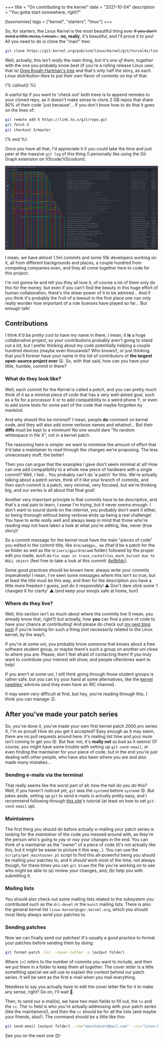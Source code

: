 +++
title = "On contributing to the kernel"
date = "2021-10-04"
description = "You gotta start somewhere, right?"

[taxonomies]
tags = ["kernel", "starters", "linux"]
+++

So, for starters, the Linux Kernel is the most beautiful thing ever ~~if you
don't mind a little mess, I mean...~~ **no, really**, it's beautiful, and I'll
prove it to you! All you need to do is clone the "main" tree:

```bash
git clone https://git.kernel.org/pub/scm/linux/kernel/git/torvalds/linux.git
```

Well, actually, this isn't _really_ the main thing, but it's _one of them_,
together with the one you probably know best (if you're a rolling release Linux
user, that is)
[Greg Kroah-Hartman's tree](https://git.kernel.org/pub/scm/linux/kernel/git/stable/linux)
and that's only half the story, as each Linux distribution likes to put their
own flavor of commits on top of that.

<!-- more -->

{% callout() %}

A useful tip if you want to 'check out' both trees is to append remotes to
your cloned repo, as it doesn't make sense to clone 2 GB repos that share 90%
of their code 'just because'... If you don't know how to do that it goes on
the lines of:

```bash
git remote add X https://link.to.x/git/repo.git
git fetch X
git checkout X/master
```

{% end %}

Once you have all that, I'd appreciate it if you could take the time and just
peer at the massive `git log` of this thing (I personally like using the Git
Graph extension on VScode/VScodium):

![kernel_graph.png](/kernel-contrib/kernel_graph.png)

I mean, we have almost 1.1mi commits and some 10k developers working on it, all
from different backgrounds and places, a couple hundred from competing
companies even, and they all come together here to code for this project.

I'm not gonna lie and tell you they all love it, of course a lot of them only
do this for the money, but even if you can't find the beauty in this huge
effort of human collaboration, there's the sheer power of it to be admired… And
if you think it's probably the fruit of a lawsuit in the first place one can
only really wonder how important of a role licenses have played so far… But
enough talk!

## Contributions

I think it'd be pretty cool to have my name in there, I mean, it **is** a huge
collaborative project, so your contributions probably aren't going to stand out
a lot, but I prefer thinking about my code potentially helping a couple hundred
devices (maybe even thousands? Who knows!), or just thinking that you'll
forever have your name in the list of contributors of **the largest open-source
project ever** 😲. So, with that said, how can you have your little, humble,
commit in there?

### What do they look like?

Well, each commit for the Kernel is called a _patch_, and you can pretty much
think of it as a minimal piece of code that has a very well-aimed goal, such as
a fix for a processor X or to add compatibility to a weird phone Y, or even to
add some tests for some part of the code that maybe forgotten by mankind.

And why should this be _minimal_? I mean, people **do** comment on kernel code,
and they will also add some verbose names and whatnot… But their **diffs** must
be kept to a minimum! No one would dare "fix random whitespace in file X", not
in a kernel patch.

The reasoning here is simple: we want to minimise the amount of effort that
it'd take a maintainer to read through the changes we're proposing. The less
unnecessary stuff, the better!

Then you can argue that the examples I gave don't seem minimal at all! How can
one add compatibility to a whole new piece of hardware with a single commit?
Well, I lied… You probably can't do 'a patch' for this. We're actually talking
about a _patch series_, think of it like your branch of commits, and then each
commit is a patch, very minimal, very focused, but we're thinking big, and our
series is all about that final goal!

Another very important principle is that commits have to be _descriptive_, and
that's a real pain to learn, I swear I'm trying, but it never seems enough. I
don't want to sound dumb on the internet, you probably don't want it either, so
being thorough without being verbose ends up being a real challenge! You have
to write _really well_ and always keep in mind that those who're reading may
not have taken a look at what you're editing, like, never (true story)!

So a commit message for the kernel must have the main "pieces of code" you
edited in the commit title, like `drm/amdgpu, mm` (that'd be a patch for the
`mm` folder as well as the `drivers/gpu/drm/amd` folder) followed by the proper
edit you made, such as `Fix oops in trace_cachefiles_mark_buried due to NULL
object` (feel free to take a look at this commit:
[6e9bfdc](https://github.com/torvalds/linux/commit/6e9bfdcf0a3b1c8126878c21adcfc343f89d4a6a)).

Some good practices should be known here: always write your commits
imperatively! I mean, I've seen some messages where this isn't so true, but at
least the title must be this way, and then for the description you have a
little more freedom I guess, just do it responsibly! ⚠️ Don't dare stick some 'I
changed X for clarity' ⚠️ (and keep your emojis safe at home, too!)

### Where do they live?

Well, this section isn't so much about where the commits live (I mean, you
already know that, right?) but actually, how **you** can find a piece of code
to have your chance at contributing! And please do check out
[my next blog post](/on-contributing-to-open-source/) if you're looking for
such a thing (not necessarily related to the Linux kernel, by the way!).

If you're at some uni, you probably know someone that knows about a free
software student group, or maybe there's such a group on another uni close to
where you are. Please, don't feel afraid of contacting them! If you truly want
to contribute your interest will show, and people oftentimes want to help!

If you aren't at some uni, I still think going through those student groups is
rather safe, but you can try your hand at some alternatives, like the
[kernel newbies'](https://kernelnewbies.org/)
advices (and they even have an IRC channel).

It may seem very difficult at first, but hey, you're reading through this, I
think you can manage :D.

## After you've made your patch series

So, you've done it, you've made your own first kernel patch 2000 pro series X,
I'm so proud! How do you get it accepted? Easy enough as it may seem, there are
no pull requests around here: it's mailing list time and your mom isn't coming
to get you 😢. But fear not, it's **really not** as bad as it seems! Of course,
you might have some trouble with setting up `git-send-email`, or even finding
the maintainer for your piece of code, but in the end you're just dealing with
other people, who have also been where you are and also made many mistakes…

### Sending e-mails via the terminal

That really seems like the worst part of all: how the hell do you do this?
Well, if you haven't noticed yet, `git` was the `systemd` before `systemd` 😟.
But jokes aside, setting up `git` to send e-mails is actually pretty easy, and
I recommend following through [this site](https://git-send-email.io/)'s
tutorial (at least on how to set `git-send-email` up).

### Maintainers

The first thing you should do before actually e-mailing your patch series is
looking for the _maintainer_ of the code you messed around with, as they're the
person who's going to _yay_ or _nay_ your changes in the end. You can think of
a maintainer as the "owner" of a piece of code (it's not actually like this,
but it might be easier to picture it this way…). You can use the
`scripts/get_maintainer.pl` script to find this all-powerful being you should
be mailing your patches to, and it _should_ work most of the time, not always
though, for these times you can `git blame` the file you're working on to see
who might be able to (a) review your changes, and; (b) help you with submitting
it.

### Mailing lists

You should also check out some mailing lists related to the subsystem you
contributed such as the `dri-devel` or the `kunit` mailing lists. There is also
the general kernel list `linux-kernel@vger.kernel.org`, which you should most
likely always send your patches to.

### Sending patches

Now we can finally send our patches! It's usually a good practice to format
your patches before sending them by doing:

```bash
git format-patch -[n] --cover-letter -o [output folder]
```

Where `[n]` refers to the number of commits you want to include, and then we
put them in a folder to keep them all together. The cover letter is a little
something special we will use to explain the context behind our patch series.
It will be sent as the first e-mail when you mail everything.

Needless to say you actually have to edit the cover letter file for it to make
any sense, right? Go on, I'll wait 💅.

Then, to send our e-mail(s), we have two main fields to fill out, the `to` and
the `cc`. The `to` field is who you're actually addressing with your patch
series (like the maintainers!), and then the `cc` should be for all the lists
(and maybe your friends, also!). The command should be a little like this:

```bash
git send-email [output folder] --to="maintainer@mail.com" --cc="linux-kselftest@vger.kernel.org,linux-kernel@vger.kernel.org,kunit-dev@googlegroups.com,~lkcamp/patches@lists.sr.ht"
```

See you on the next one 😊!
